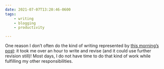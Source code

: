 ```yaml
---
date: 2021-07-07T13:20:46-0600
tags:
    - writing
    - blogging
    - productivity

---
```


One reason I don’t often do the kind of writing represented by [this morning’s post][preferences]: it took me over an hour to write and revise (and it could use further revision still)! Most days, I do not have time to do that kind of work while fulfilling my other responsibilities.

[preferences]: https://v5.chriskrycho.com/journal/revealed-and-stated-preferences/